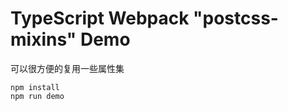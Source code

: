 TypeScript Webpack "postcss-mixins" Demo
=========================================

可以很方便的复用一些属性集

```
npm install
npm run demo
```
